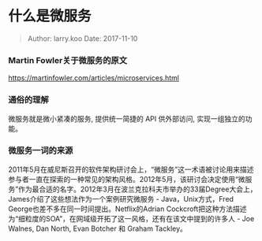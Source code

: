 什么是微服务
===

> Author: larry.koo  Date: 2017-11-10

### Martin Fowler关于微服务的原文

https://martinfowler.com/articles/microservices.html

### 通俗的理解

微服务就是微小紧凑的服务, 提供统一简捷的 API 供外部访问, 实现一组独立的功能。

### 微服务一词的来源

2011年5月在威尼斯召开的软件架构研讨会上，“微服务”这一术语被讨论用来描述参与者一直在探索的一种常见的架构风格。2012年5月，该研讨会决定使用“微服务”作为最合适的名字。2012年3月在波兰克拉科夫市举办的33届Degree大会上，James介绍了这些想法作为一个案例研究微服务 - Java，Unix方式，Fred George也差不多在同一时间提出。Netflix的Adrian Cockcroft把这种方法描述为“细粒度的SOA”，在网域级开拓了这一风格，还有在该文中提到的许多人 - Joe Walnes, Dan North, Evan Botcher 和 Graham Tackley。


